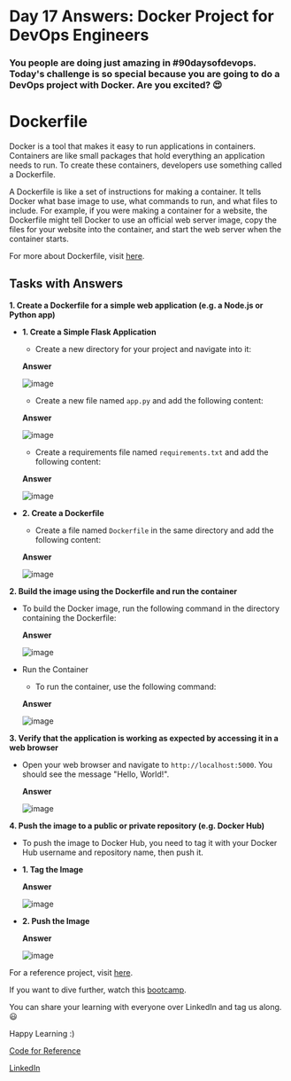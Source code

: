 # Day 17 Answers: Docker Project for DevOps Engineers

### You people are doing just amazing in **#90daysofdevops**. Today's challenge is so special because you are going to do a DevOps project with Docker. Are you excited? 😍

# Dockerfile

Docker is a tool that makes it easy to run applications in containers. Containers are like small packages that hold everything an application needs to run. To create these containers, developers use something called a Dockerfile.

A Dockerfile is like a set of instructions for making a container. It tells Docker what base image to use, what commands to run, and what files to include. For example, if you were making a container for a website, the Dockerfile might tell Docker to use an official web server image, copy the files for your website into the container, and start the web server when the container starts.

For more about Dockerfile, visit [here](https://rushikesh-mashidkar.hashnode.dev/dockerfile-docker-compose-swarm-and-volumes).

## Tasks with Answers

**1. Create a Dockerfile for a simple web application (e.g. a Node.js or Python app)**
   - **1. Create a Simple Flask Application**
      - Create a new directory for your project and navigate into it:

      **Answer**

      ![image](https://github.com/Bhavin213/90DaysOfDevOps/blob/master/2024/day17/image/1_Create_a_new_directory.png)

      - Create a new file named `app.py` and add the following content:

      **Answer**

      ![image](https://github.com/Bhavin213/90DaysOfDevOps/blob/master/2024/day17/image/2_app_py.png)

      - Create a requirements file named `requirements.txt` and add the following content:

      **Answer**

      ![image](https://github.com/Bhavin213/90DaysOfDevOps/blob/master/2024/day17/image/3_Create_a_requirements_file.png)

   - **2. Create a Dockerfile**
      - Create a file named `Dockerfile` in the same directory and add the following content:

      **Answer**

      ![image](https://github.com/Bhavin213/90DaysOfDevOps/blob/master/2024/day17/image/4_Create_a_Dockerfile.png)

**2. Build the image using the Dockerfile and run the container**
   - To build the Docker image, run the following command in the directory containing the Dockerfile:

      **Answer**

      ![image](https://github.com/Bhavin213/90DaysOfDevOps/blob/master/2024/day17/image/5_build_the_docker_image.png)

   - Run the Container
      - To run the container, use the following command:

      **Answer**

      ![image](https://github.com/Bhavin213/90DaysOfDevOps/blob/master/2024/day17/image/6_Run_the_Container.png)

**3. Verify that the application is working as expected by accessing it in a web browser**
   - Open your web browser and navigate to `http://localhost:5000`. You should see the message "Hello, World!".

      **Answer**

      ![image](https://github.com/Bhavin213/90DaysOfDevOps/blob/master/2024/day17/image/7_Verify_the_Application.png)

**4. Push the image to a public or private repository (e.g. Docker Hub)**
   - To push the image to Docker Hub, you need to tag it with your Docker Hub username and repository name, then push it.
   - **1. Tag the Image**

      **Answer**

      ![image](https://github.com/Bhavin213/90DaysOfDevOps/blob/master/2024/day17/image/8_Tag_the_Image.png)

   - **2. Push the Image**

      **Answer**

      ![image](https://github.com/Bhavin213/90DaysOfDevOps/blob/master/2024/day17/image/9_Push_the_Image.png)

For a reference project, visit [here](https://youtu.be/Tevxhn6Odc8).

If you want to dive further, watch this [bootcamp](https://youtube.com/playlist?list=PLlfy9GnSVerRqYJgVYO0UiExj5byjrW8u).

You can share your learning with everyone over LinkedIn and tag us along. 😃

Happy Learning :)

[Code for Reference](https://raw.githubusercontent.com/Bhavin213/90DaysOfDevOps/master/2024/day17/code.txt)

[LinkedIn](https://www.linkedin.com/in/bhavin-savaliya/)
